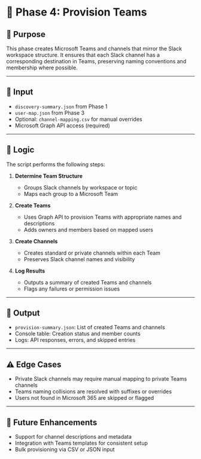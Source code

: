 # 🏢 Phase 4: Provision Teams

## 🎯 Purpose

This phase creates Microsoft Teams and channels that mirror the Slack workspace structure. It ensures that each Slack channel has a corresponding destination in Teams, preserving naming conventions and membership where possible.

---

## 📁 Input

- `discovery-summary.json` from Phase 1
- `user-map.json` from Phase 3
- Optional: `channel-mapping.csv` for manual overrides
- Microsoft Graph API access (required)

---

## 🧠 Logic

The script performs the following steps:

1. **Determine Team Structure**  
   - Groups Slack channels by workspace or topic  
   - Maps each group to a Microsoft Team

2. **Create Teams**  
   - Uses Graph API to provision Teams with appropriate names and descriptions  
   - Adds owners and members based on mapped users

3. **Create Channels**  
   - Creates standard or private channels within each Team  
   - Preserves Slack channel names and visibility

4. **Log Results**  
   - Outputs a summary of created Teams and channels  
   - Flags any failures or permission issues

---

## 🧪 Output

- `provision-summary.json`: List of created Teams and channels
- Console table: Creation status and member counts
- Logs: API responses, errors, and skipped entries

---

## ⚠️ Edge Cases

- Private Slack channels may require manual mapping to private Teams channels  
- Teams naming collisions are resolved with suffixes or overrides  
- Users not found in Microsoft 365 are skipped or flagged

---

## 🔮 Future Enhancements

- Support for channel descriptions and metadata  
- Integration with Teams templates for consistent setup  
- Bulk provisioning via CSV or JSON input

